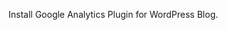 <!---
markmeta_author: wongoo
markmeta_date: 2010-11-30 16:15:25+00:00
slug: release-20101130
markmeta_title: Release 20101130
wordpress_id: 36
markmeta_categories: Inspiration,Knowledge
-->

Install Google Analytics Plugin for WordPress Blog.
